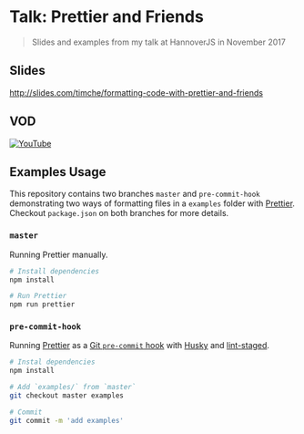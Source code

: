 # Talk: Prettier and Friends

> Slides and examples from my talk at HannoverJS in November 2017

## Slides

http://slides.com/timche/formatting-code-with-prettier-and-friends

## VOD

[![YouTube](https://img.youtube.com/vi/qOnTh7xwvpY/0.jpg)](https://www.youtube.com/watch?v=qOnTh7xwvpY)

## Examples Usage

This repository contains two branches `master` and `pre-commit-hook` demonstrating two ways of formatting files in a `examples` folder with [Prettier](https://prettier.io). Checkout `package.json` on both branches for more details.

### `master`

Running Prettier manually.

```sh
# Install dependencies
npm install

# Run Prettier
npm run prettier
```

### `pre-commit-hook`

Running [Prettier](https://github.com/prettier/prettier) as a [Git `pre-commit` hook](https://git-scm.com/book/gr/v2/Customizing-Git-Git-Hooks) with [Husky](https://github.com/typicode/husky) and [lint-staged](https://github.com/okonet/lint-staged).

```sh
# Instal dependencies
npm install

# Add `examples/` from `master`
git checkout master examples

# Commit
git commit -m 'add examples'
```
